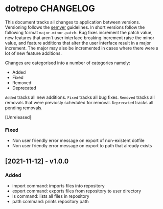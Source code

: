 # dotrepo CHANGELOG

This document tracks all changes to application between versions.
Versioning follows the [semver](https://semver.org) guidelines. In short
versions follow the following format `major.minor.patch`. Bug fixes
increment the patch value, new features that aren't user interface breaking
increment raise the minor value, and feature additions that alter the
user interface result in a major increment. The major may also be incremented
in cases where there were a lot of new feature additions.

Changes are categorised into a number of categories namely:

- Added
- Fixed
- Removed
- Deprecated

`Added` tracks all new additions. `Fixed` tracks all bug fixes. `Removed`
tracks all removals that were previosly scheduled for removal. `Deprecated`
tracks all pending removals.

[Unreleased]

### Fixed

- Non user friendly error message on export of non-existent dotfile
- Non user friendly error message on export to path that already exists

## [2021-11-12] - v1.0.0

### Added

- import command: imports files into repository
- export command: exports files from repository to user directory
- ls command: lists all files in repository
- path command: prints repository path



